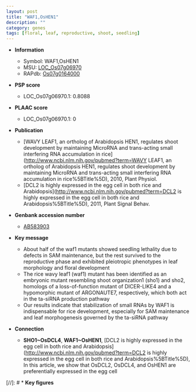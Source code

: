 ```yaml
---
layout: post
title: "WAF1,OsHEN1"
description: ""
category: genes
tags: [floral, leaf, reproductive, shoot, seedling]
---
```


* **Information**  
    + Symbol: WAF1,OsHEN1  
    + MSU: [LOC_Os07g06970](http://rice.plantbiology.msu.edu/cgi-bin/ORF_infopage.cgi?orf=LOC_Os07g06970)  
    + RAPdb: [Os07g0164000](http://rapdb.dna.affrc.go.jp/viewer/gbrowse_details/irgsp1?name=Os07g0164000)  

* **PSP score**  
    + LOC_Os07g06970.1: 0.8088 

* **PLAAC score**  
    + LOC_Os07g06970.1: 0 

* **Publication**  
    + [WAVY LEAF1, an ortholog of Arabidopsis HEN1, regulates shoot development by maintaining MicroRNA and trans-acting small interfering RNA accumulation in rice](http://www.ncbi.nlm.nih.gov/pubmed?term=WAVY LEAF1, an ortholog of Arabidopsis HEN1, regulates shoot development by maintaining MicroRNA and trans-acting small interfering RNA accumulation in rice%5BTitle%5D), 2010, Plant Physiol.
    + [DCL2 is highly expressed in the egg cell in both rice and Arabidopsis](http://www.ncbi.nlm.nih.gov/pubmed?term=DCL2 is highly expressed in the egg cell in both rice and Arabidopsis%5BTitle%5D), 2011, Plant Signal Behav.

* **Genbank accession number**  
    + [AB583903](http://www.ncbi.nlm.nih.gov/nuccore/AB583903)

* **Key message**  
    + About half of the waf1 mutants showed seedling lethality due to defects in SAM maintenance, but the rest survived to the reproductive phase and exhibited pleiotropic phenotypes in leaf morphology and floral development
    + The rice wavy leaf1 (waf1) mutant has been identified as an embryonic mutant resembling shoot organization1 (sho1) and sho2, homologs of a loss-of-function mutant of DICER-LIKE4 and a hypomorphic mutant of ARGONAUTE7, respectively, which both act in the ta-siRNA production pathway
    + Our results indicate that stabilization of small RNAs by WAF1 is indispensable for rice development, especially for SAM maintenance and leaf morphogenesis governed by the ta-siRNA pathway

* **Connection**  
    + __SHO1~OsDCL4__, __WAF1~OsHEN1__, [DCL2 is highly expressed in the egg cell in both rice and Arabidopsis](http://www.ncbi.nlm.nih.gov/pubmed?term=DCL2 is highly expressed in the egg cell in both rice and Arabidopsis%5BTitle%5D), In this article, we show that OsDCL2, OsDCL4, and OsHEN1 are preferentially expressed in the egg cell

[//]: # * **Key figures**  


